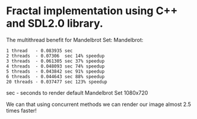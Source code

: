 # Fractal implementation using C++ and SDL2.0 library.

The multithread benefit for Mandelbrot Set:
    Mandelbrot:

    1 thread   - 0.083935 sec
    2 threads  - 0.07306  sec 14% speedup
    3 threads  - 0.061305 sec 37% speedup
    4 threads  - 0.048093 sec 74% speedup
    5 threads  - 0.043842 sec 91% speedup
    6 threads  - 0.044643 sec 88% speedup
    20 threads - 0.037477 sec 123% speedup

sec - seconds to render default Mandelbrot Set 1080x720

We can that using concurrent methods we can render our image almost 2.5 times faster!
